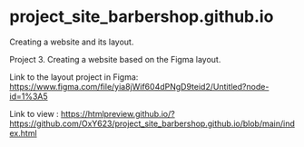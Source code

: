 # project_site_barbershop.github.io
Сreating a website and its layout.

Project 3. Creating a website based on the Figma layout.

Link to the layout project in Figma: https://www.figma.com/file/yia8jWif604dPNgD9teid2/Untitled?node-id=1%3A5

Link to view :
https://htmlpreview.github.io/?https://github.com/OxY623/project_site_barbershop.github.io/blob/main/index.html
